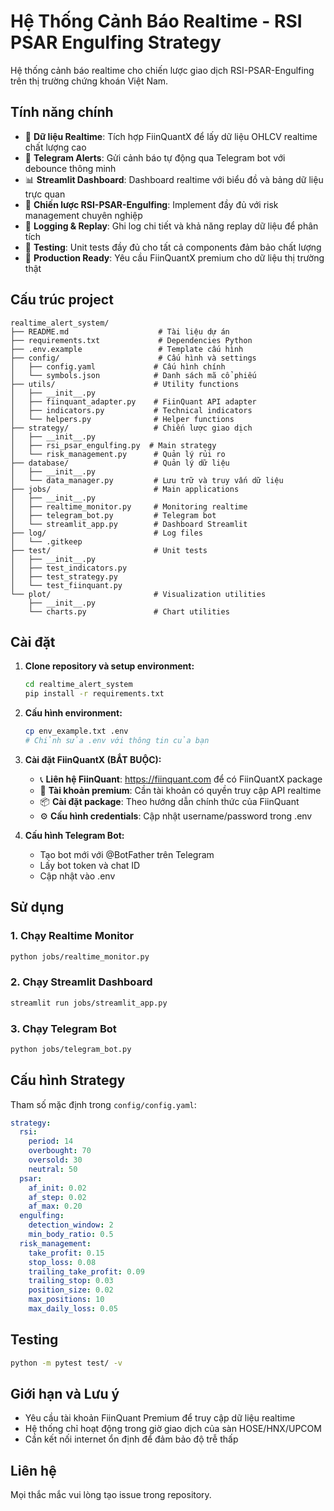 # Hệ Thống Cảnh Báo Realtime - RSI PSAR Engulfing Strategy

Hệ thống cảnh báo realtime cho chiến lược giao dịch RSI-PSAR-Engulfing trên thị trường chứng khoán Việt Nam.

## Tính năng chính

- 📡 **Dữ liệu Realtime**: Tích hợp FiinQuantX để lấy dữ liệu OHLCV realtime chất lượng cao
- 🤖 **Telegram Alerts**: Gửi cảnh báo tự động qua Telegram bot với debounce thông minh
- 📊 **Streamlit Dashboard**: Dashboard realtime với biểu đồ và bảng dữ liệu trực quan
- 🎯 **Chiến lược RSI-PSAR-Engulfing**: Implement đầy đủ với risk management chuyên nghiệp
- 📝 **Logging & Replay**: Ghi log chi tiết và khả năng replay dữ liệu để phân tích
- 🧪 **Testing**: Unit tests đầy đủ cho tất cả components đảm bảo chất lượng
- 🚨 **Production Ready**: Yêu cầu FiinQuantX premium cho dữ liệu thị trường thật

## Cấu trúc project

```
realtime_alert_system/
├── README.md                    # Tài liệu dự án
├── requirements.txt             # Dependencies Python
├── .env.example                 # Template cấu hình
├── config/                      # Cấu hình và settings
│   ├── config.yaml             # Cấu hình chính
│   └── symbols.json            # Danh sách mã cổ phiếu
├── utils/                      # Utility functions
│   ├── __init__.py
│   ├── fiinquant_adapter.py    # FiinQuant API adapter
│   ├── indicators.py           # Technical indicators
│   └── helpers.py              # Helper functions
├── strategy/                   # Chiến lược giao dịch
│   ├── __init__.py
│   ├── rsi_psar_engulfing.py  # Main strategy
│   └── risk_management.py      # Quản lý rủi ro
├── database/                   # Quản lý dữ liệu
│   ├── __init__.py
│   └── data_manager.py         # Lưu trữ và truy vấn dữ liệu
├── jobs/                       # Main applications
│   ├── __init__.py
│   ├── realtime_monitor.py     # Monitoring realtime
│   ├── telegram_bot.py         # Telegram bot
│   └── streamlit_app.py        # Dashboard Streamlit
├── log/                        # Log files
│   └── .gitkeep
├── test/                       # Unit tests
│   ├── __init__.py
│   ├── test_indicators.py
│   ├── test_strategy.py
│   └── test_fiinquant.py
└── plot/                       # Visualization utilities
    ├── __init__.py
    └── charts.py               # Chart utilities
```

## Cài đặt

1. **Clone repository và setup environment:**
   ```bash
   cd realtime_alert_system
   pip install -r requirements.txt
   ```

2. **Cấu hình environment:**
   ```bash
   cp env_example.txt .env 
   # Chỉnh sửa .env với thông tin của bạn
   ```

3. **Cài đặt FiinQuantX (BẮT BUỘC):**
   - 📞 **Liên hệ FiinQuant**: https://fiinquant.com để có FiinQuantX package
   - 👤 **Tài khoản premium**: Cần tài khoản có quyền truy cập API realtime  
   - 📦 **Cài đặt package**: Theo hướng dẫn chính thức của FiinQuant
   - ⚙️ **Cấu hình credentials**: Cập nhật username/password trong .env

4. **Cấu hình Telegram Bot:**
   - Tạo bot mới với @BotFather trên Telegram
   - Lấy bot token và chat ID
   - Cập nhật vào .env

## Sử dụng

### 1. Chạy Realtime Monitor
```bash
python jobs/realtime_monitor.py
```

### 2. Chạy Streamlit Dashboard
```bash
streamlit run jobs/streamlit_app.py
```

### 3. Chạy Telegram Bot
```bash
python jobs/telegram_bot.py
```

## Cấu hình Strategy

Tham số mặc định trong `config/config.yaml`:

```yaml
strategy:
  rsi:
    period: 14
    overbought: 70
    oversold: 30
    neutral: 50
  psar:
    af_init: 0.02
    af_step: 0.02
    af_max: 0.20
  engulfing:
    detection_window: 2
    min_body_ratio: 0.5
  risk_management:
    take_profit: 0.15
    stop_loss: 0.08
    trailing_take_profit: 0.09
    trailing_stop: 0.03
    position_size: 0.02
    max_positions: 10
    max_daily_loss: 0.05
```

## Testing

```bash
python -m pytest test/ -v
```

## Giới hạn và Lưu ý

- Yêu cầu tài khoản FiinQuant Premium để truy cập dữ liệu realtime
- Hệ thống chỉ hoạt động trong giờ giao dịch của sàn HOSE/HNX/UPCOM
- Cần kết nối internet ổn định để đảm bảo độ trễ thấp

## Liên hệ

Mọi thắc mắc vui lòng tạo issue trong repository.
